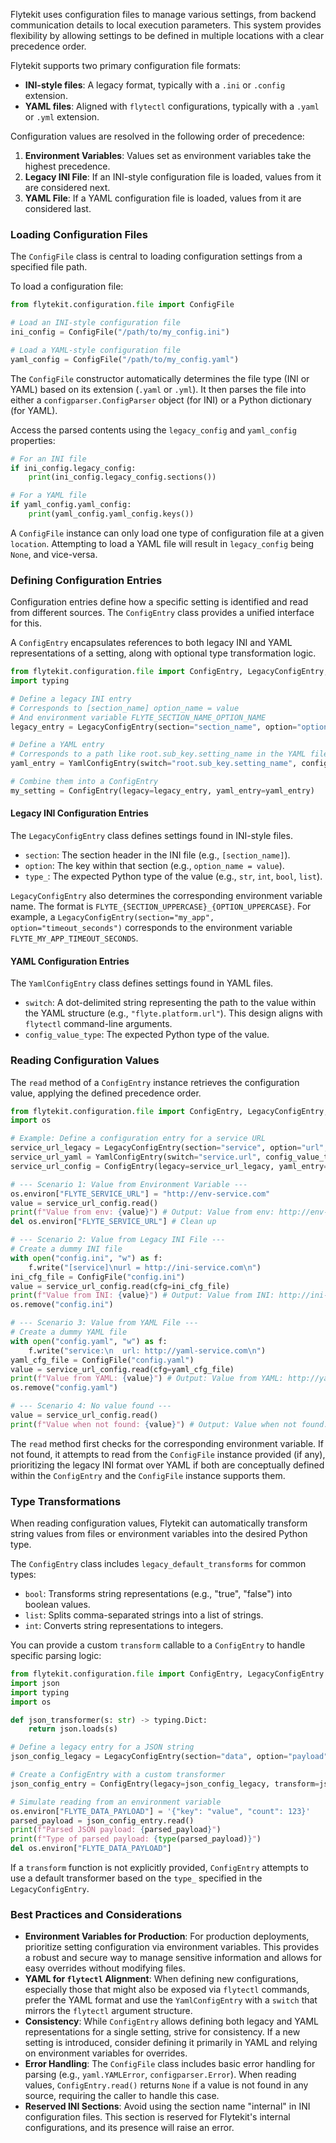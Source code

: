 
<!--
help_text: ''
key: summary_flytekit_configuration_files_842ba87f-4313-4eca-abf3-9b1ce9ddb4c4
modules:
- flytekit.configuration.file
questions_to_answer: []
type: summary

-->
Flytekit uses configuration files to manage various settings, from backend communication details to local execution parameters. This system provides flexibility by allowing settings to be defined in multiple locations with a clear precedence order.

Flytekit supports two primary configuration file formats:
*   **INI-style files**: A legacy format, typically with a `.ini` or `.config` extension.
*   **YAML files**: Aligned with `flytectl` configurations, typically with a `.yaml` or `.yml` extension.

Configuration values are resolved in the following order of precedence:
1.  **Environment Variables**: Values set as environment variables take the highest precedence.
2.  **Legacy INI File**: If an INI-style configuration file is loaded, values from it are considered next.
3.  **YAML File**: If a YAML configuration file is loaded, values from it are considered last.

### Loading Configuration Files

The `ConfigFile` class is central to loading configuration settings from a specified file path.

To load a configuration file:

```python
from flytekit.configuration.file import ConfigFile

# Load an INI-style configuration file
ini_config = ConfigFile("/path/to/my_config.ini")

# Load a YAML-style configuration file
yaml_config = ConfigFile("/path/to/my_config.yaml")
```

The `ConfigFile` constructor automatically determines the file type (INI or YAML) based on its extension (`.yaml` or `.yml`). It then parses the file into either a `configparser.ConfigParser` object (for INI) or a Python dictionary (for YAML).

Access the parsed contents using the `legacy_config` and `yaml_config` properties:

```python
# For an INI file
if ini_config.legacy_config:
    print(ini_config.legacy_config.sections())

# For a YAML file
if yaml_config.yaml_config:
    print(yaml_config.yaml_config.keys())
```

A `ConfigFile` instance can only load one type of configuration file at a given `location`. Attempting to load a YAML file will result in `legacy_config` being `None`, and vice-versa.

### Defining Configuration Entries

Configuration entries define how a specific setting is identified and read from different sources. The `ConfigEntry` class provides a unified interface for this.

A `ConfigEntry` encapsulates references to both legacy INI and YAML representations of a setting, along with optional type transformation logic.

```python
from flytekit.configuration.file import ConfigEntry, LegacyConfigEntry, YamlConfigEntry
import typing

# Define a legacy INI entry
# Corresponds to [section_name] option_name = value
# And environment variable FLYTE_SECTION_NAME_OPTION_NAME
legacy_entry = LegacyConfigEntry(section="section_name", option="option_name", type_=str)

# Define a YAML entry
# Corresponds to a path like root.sub_key.setting_name in the YAML file
yaml_entry = YamlConfigEntry(switch="root.sub_key.setting_name", config_value_type=int)

# Combine them into a ConfigEntry
my_setting = ConfigEntry(legacy=legacy_entry, yaml_entry=yaml_entry)
```

#### Legacy INI Configuration Entries

The `LegacyConfigEntry` class defines settings found in INI-style files.

*   `section`: The section header in the INI file (e.g., `[section_name]`).
*   `option`: The key within that section (e.g., `option_name = value`).
*   `type_`: The expected Python type of the value (e.g., `str`, `int`, `bool`, `list`).

`LegacyConfigEntry` also determines the corresponding environment variable name. The format is `FLYTE_{SECTION_UPPERCASE}_{OPTION_UPPERCASE}`. For example, a `LegacyConfigEntry(section="my_app", option="timeout_seconds")` corresponds to the environment variable `FLYTE_MY_APP_TIMEOUT_SECONDS`.

#### YAML Configuration Entries

The `YamlConfigEntry` class defines settings found in YAML files.

*   `switch`: A dot-delimited string representing the path to the value within the YAML structure (e.g., `"flyte.platform.url"`). This design aligns with `flytectl` command-line arguments.
*   `config_value_type`: The expected Python type of the value.

### Reading Configuration Values

The `read` method of a `ConfigEntry` instance retrieves the configuration value, applying the defined precedence order.

```python
from flytekit.configuration.file import ConfigEntry, LegacyConfigEntry, YamlConfigEntry, ConfigFile
import os

# Example: Define a configuration entry for a service URL
service_url_legacy = LegacyConfigEntry(section="service", option="url", type_=str)
service_url_yaml = YamlConfigEntry(switch="service.url", config_value_type=str)
service_url_config = ConfigEntry(legacy=service_url_legacy, yaml_entry=service_url_yaml)

# --- Scenario 1: Value from Environment Variable ---
os.environ["FLYTE_SERVICE_URL"] = "http://env-service.com"
value = service_url_config.read()
print(f"Value from env: {value}") # Output: Value from env: http://env-service.com
del os.environ["FLYTE_SERVICE_URL"] # Clean up

# --- Scenario 2: Value from Legacy INI File ---
# Create a dummy INI file
with open("config.ini", "w") as f:
    f.write("[service]\nurl = http://ini-service.com\n")
ini_cfg_file = ConfigFile("config.ini")
value = service_url_config.read(cfg=ini_cfg_file)
print(f"Value from INI: {value}") # Output: Value from INI: http://ini-service.com
os.remove("config.ini")

# --- Scenario 3: Value from YAML File ---
# Create a dummy YAML file
with open("config.yaml", "w") as f:
    f.write("service:\n  url: http://yaml-service.com\n")
yaml_cfg_file = ConfigFile("config.yaml")
value = service_url_config.read(cfg=yaml_cfg_file)
print(f"Value from YAML: {value}") # Output: Value from YAML: http://yaml-service.com
os.remove("config.yaml")

# --- Scenario 4: No value found ---
value = service_url_config.read()
print(f"Value when not found: {value}") # Output: Value when not found: None
```

The `read` method first checks for the corresponding environment variable. If not found, it attempts to read from the `ConfigFile` instance provided (if any), prioritizing the legacy INI format over YAML if both are conceptually defined within the `ConfigEntry` and the `ConfigFile` instance supports them.

### Type Transformations

When reading configuration values, Flytekit can automatically transform string values from files or environment variables into the desired Python type.

The `ConfigEntry` class includes `legacy_default_transforms` for common types:
*   `bool`: Transforms string representations (e.g., "true", "false") into boolean values.
*   `list`: Splits comma-separated strings into a list of strings.
*   `int`: Converts string representations to integers.

You can provide a custom `transform` callable to a `ConfigEntry` to handle specific parsing logic:

```python
from flytekit.configuration.file import ConfigEntry, LegacyConfigEntry
import json
import typing
import os

def json_transformer(s: str) -> typing.Dict:
    return json.loads(s)

# Define a legacy entry for a JSON string
json_config_legacy = LegacyConfigEntry(section="data", option="payload", type_=str)

# Create a ConfigEntry with a custom transformer
json_config_entry = ConfigEntry(legacy=json_config_legacy, transform=json_transformer)

# Simulate reading from an environment variable
os.environ["FLYTE_DATA_PAYLOAD"] = '{"key": "value", "count": 123}'
parsed_payload = json_config_entry.read()
print(f"Parsed JSON payload: {parsed_payload}")
print(f"Type of parsed payload: {type(parsed_payload)}")
del os.environ["FLYTE_DATA_PAYLOAD"]
```

If a `transform` function is not explicitly provided, `ConfigEntry` attempts to use a default transformer based on the `type_` specified in the `LegacyConfigEntry`.

### Best Practices and Considerations

*   **Environment Variables for Production**: For production deployments, prioritize setting configuration via environment variables. This provides a robust and secure way to manage sensitive information and allows for easy overrides without modifying files.
*   **YAML for `flytectl` Alignment**: When defining new configurations, especially those that might also be exposed via `flytectl` commands, prefer the YAML format and use the `YamlConfigEntry` with a `switch` that mirrors the `flytectl` argument structure.
*   **Consistency**: While `ConfigEntry` allows defining both legacy and YAML representations for a single setting, strive for consistency. If a new setting is introduced, consider defining it primarily in YAML and relying on environment variables for overrides.
*   **Error Handling**: The `ConfigFile` class includes basic error handling for parsing (e.g., `yaml.YAMLError`, `configparser.Error`). When reading values, `ConfigEntry.read()` returns `None` if a value is not found in any source, requiring the caller to handle this case.
*   **Reserved INI Sections**: Avoid using the section name "internal" in INI configuration files. This section is reserved for Flytekit's internal configurations, and its presence will raise an error.
<!--
key: summary_flytekit_configuration_files_842ba87f-4313-4eca-abf3-9b1ce9ddb4c4
type: summary_end

-->
<!--
code_unit: flytekit.configuration.file.ConfigFile
code_unit_type: class
help_text: ''
key: example_55c66312-d1d2-4bed-a967-c00d7807b17a
type: example

-->
<!--
code_unit: flytekit.configuration.file.ConfigEntry
code_unit_type: class
help_text: ''
key: example_afe04f2b-2947-434a-9446-834cccad4822
type: example

-->